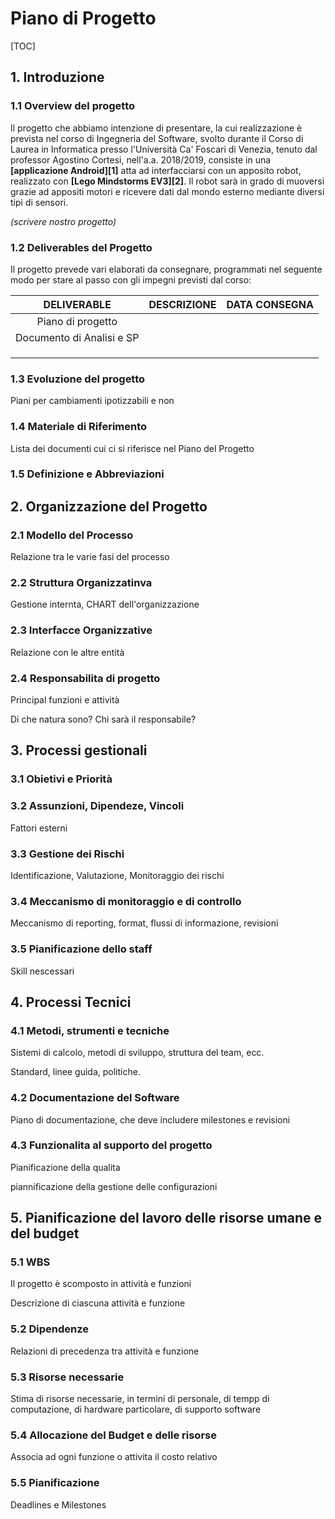 # Piano di Progetto

[TOC]

## 1. Introduzione

### 1.1 Overview del progetto

Il progetto che abbiamo intenzione di presentare, la cui realizzazione è prevista nel corso di Ingegneria del Software, svolto durante il Corso di Laurea in Informatica presso l'Università Ca' Foscari di Venezia, tenuto dal professor Agostino Cortesi, nell'a.a. 2018/2019, consiste in una **[applicazione Android][1]** atta ad interfacciarsi con un apposito robot, realizzato con **[Lego Mindstorms EV3][2]**. Il robot sarà in grado di muoversi grazie ad appositi motori e ricevere dati dal mondo esterno mediante diversi tipi di sensori.

*(scrivere nostro progetto)*

### 1.2 Deliverables del Progetto

Il progetto prevede vari elaborati da consegnare, programmati nel seguente modo per stare al passo con gli impegni previsti dal corso:

|        DELIVERABLE        | DESCRIZIONE | DATA CONSEGNA |
| :-----------------------: | :---------: | :-----------: |
|     Piano di progetto     |             |               |
| Documento di Analisi e SP |             |               |
|                           |             |               |
|                           |             |               |
|                           |             |               |



### 1.3 Evoluzione del progetto

Piani per cambiamenti ipotizzabili e non

### 1.4 Materiale di Riferimento

Lista dei documenti cui ci si riferisce nel Piano del Progetto

### 1.5 Definizione e Abbreviazioni



## 2. Organizzazione del Progetto

### 2.1 Modello del Processo

Relazione tra le varie fasi del processo

### 2.2 Struttura Organizzatinva

Gestione internta, CHART dell'organizzazione

### 2.3 Interfacce Organizzative

Relazione con le altre entità

### 2.4 Responsabilita di progetto

Principal funzioni e attività

Di che natura sono? Chi sarà il responsabile?



## 3. Processi gestionali

### 3.1 Obietivi e Priorità

### 3.2 Assunzioni, Dipendeze, Vincoli

Fattori esterni

### 3.3 Gestione dei Rischi

Identificazione, Valutazione, Monitoraggio dei rischi

### 3.4 Meccanismo di monitoraggio e di controllo

Meccanismo di reporting, format, flussi di informazione, revisioni

### 3.5 Pianificazione dello staff

Skill nescessari



## 4. Processi Tecnici

### 4.1 Metodi, strumenti e tecniche

Sistemi di calcolo, metodi di sviluppo, struttura del team, ecc.

Standard, linee guida, politiche.

### 4.2 Documentazione del Software

Piano di documentazione, che deve includere milestones  e revisioni

### 4.3 Funzionalita al supporto del progetto

Pianificazione della qualita

piannificazione della gestione delle configurazioni



## 5. Pianificazione del lavoro delle risorse umane e del budget

### 5.1 WBS

Il progetto è scomposto in attività e funzioni

Descrizione di ciascuna attività e funzione

### 5.2 Dipendenze

Relazioni di precedenza tra attività e funzione

### 5.3 Risorse necessarie

Stima di risorse necessarie, in termini di personale, di tempp di computazione, di hardware particolare, di supporto software

### 5.4 Allocazione del Budget e delle risorse

Associa ad ogni funzione o attivita il costo relativo

### 5.5 Pianificazione

Deadlines e Milestones